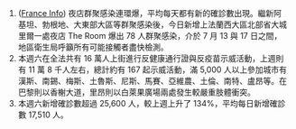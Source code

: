 1. ([France Info](https://bit.ly/2UJkSly)) 夜店群聚感染連環爆，平均每天都有新的確診數出現。繼新阿基坦、勃根地、大東部大區等群聚感染後，今日新增上法蘭西大區北部省大城里爾一處夜店 The Room 爆出 78 人群聚感染，介於 7 月 13 與 17 日之間，地區衛生局呼籲所有可能接觸者盡快檢測。
1. 本週六在全法共有 16 萬人上街進行反健康通行證與反疫苗示威活動，上週則有 11 萬 8 千人左右，總計約有 167 起示威活動，滿 5,000 人以上參加城市有漢斯、南錫、梅斯、土魯斯、尼斯、馬賽、亞維農、土倫、南特、盧昂等。在巴黎則以香榭大道，里昂則以白萊果廣場兩處發生較嚴重肢體衝突。
1. 本週六新增確診數超過 25,600 人，較上週上升了 134%，平均每日新增確診數 17,510 人。
